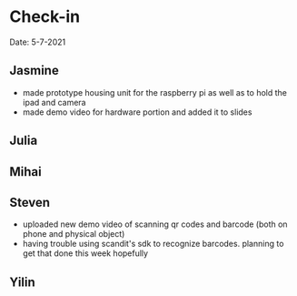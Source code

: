 # Check-in

Date: 5-7-2021

## Jasmine
- made prototype housing unit for the raspberry pi as well as to hold the ipad and camera
- made demo video for hardware portion and added it to slides

## Julia

## Mihai

## Steven
- uploaded new demo video of scanning qr codes and barcode (both on phone and physical object)
- having trouble using scandit's sdk to recognize barcodes. planning to get that done this week hopefully

## Yilin